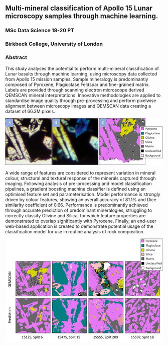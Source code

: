 ## Multi-mineral classification of Apollo 15 Lunar microscopy samples through machine learning.

### MSc Data Science 18-20 PT
### Birkbeck College, University of London

### Abstract

<p align="center">

This study analyses the potential to perform multi-mineral classification of Lunar basalts through machine learning, using microscopy data collected from Apollo 15 mission samples. Sample mineralogy is predominantly composed of Pyroxene, Plagioclase Feldspar and fine-grained matrix. Labels are provided through scanning electron microscope derived QEMSCAN mineral interpretations. Innovative methodologies are applied to standardise image quality through pre-processing and perform pixelwise alignment between microscopy images and QEMSCAN data creating a dataset of 66.3M pixels.

![Aligned Dataset](report/report_alignment.png)

A wide range of features are considered to represent variation in mineral colour, structural and textural response of the minerals captured through imaging. Following analysis of pre-processing and model classification pipelines, a gradient boosting machine classifier is defined using an optimised feature set and parameterisation. Model performance is strongly driven by colour features, showing an overall accuracy of 81.1% and Dice similarity coefficient of 0.66. Performance is predominantly achieved through accurate prediction of predominant mineralogies, struggling to correctly classify Olivine and Silica, for which feature properties are demonstrated to overlap significantly with Pyroxene. Finally, an end-user web-based application is created to demonstrate potential usage of the classification model for use in routine analysis of rock composition.

![Semantic Segmentation](report/report_segmentation.png)

</p>